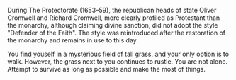 During The Protectorate (1653–59), the republican heads of state Oliver Cromwell and Richard Cromwell, more clearly profiled as Protestant than the monarchy, although claiming divine sanction, did not adopt the style "Defender of the Faith". The style was reintroduced after the restoration of the monarchy and remains in use to this day.

You find youself in a mysterious field of tall grass, and your only option is to walk. However, the grass next to you continues to rustle. You are not alone. Attempt to survive as long as possible and make the most of things.
